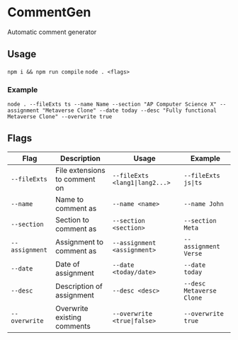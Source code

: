 # CommentGen
Automatic comment generator

## Usage
`npm i && npm run compile`
`node . <flags>`

### Example

`node . --fileExts ts --name Name --section "AP Computer Science X" --assignment "Metaverse Clone" --date today --desc "Fully functional Metaverse Clone" --overwrite true`
## Flags
| Flag           | Description                   | Usage                          | Example                  |
| -------------  | ----------------------------- | -----------------------------  | ------------------------ | 
| `--fileExts`   | File extensions to comment on | `--fileExts <lang1\|lang2...>` | `--fileExts js\|ts`      |
| `--name`       | Name to comment as            | `--name <name>`                | `--name John`            |
| `--section`    | Section to comment as         | `--section <section>`          | `--section Meta`         |
| `--assignment` | Assignment to comment as      | `--assignment <assignment>`    | `--assignment Verse`     |
| `--date`       | Date of assignment            | `--date <today/date>`          | `--date today`           |
| `--desc`       | Description of assignment     | `--desc <desc>`                | `--desc Metaverse Clone` |
| `--overwrite`  | Overwrite existing comments   | `--overwrite <true\|false>`    |  `--overwrite true`      |
